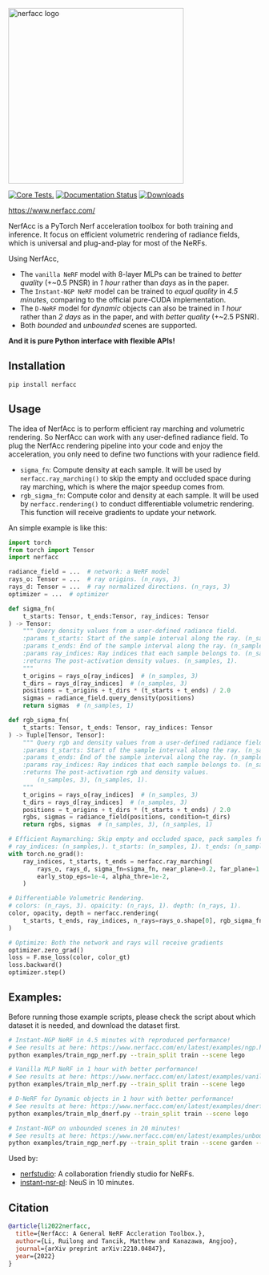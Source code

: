 <p>
  <!-- pypi-strip -->
  <picture>
  <source media="(prefers-color-scheme: dark)" srcset="https://user-images.githubusercontent.com/3310961/199083722-881a2372-62c1-4255-8521-31a95a721851.png" />
  <source media="(prefers-color-scheme: light)" srcset="https://user-images.githubusercontent.com/3310961/199084143-0d63eb40-3f35-48d2-a9d5-78d1d60b7d66.png" />
  <!-- /pypi-strip -->
  <img alt="nerfacc logo" src="https://user-images.githubusercontent.com/3310961/199084143-0d63eb40-3f35-48d2-a9d5-78d1d60b7d66.png" width="350px" />
  <!-- pypi-strip -->
  </picture>
  <!-- /pypi-strip -->
</p>

[![Core Tests.](https://github.com/KAIR-BAIR/nerfacc/actions/workflows/code_checks.yml/badge.svg)](https://github.com/KAIR-BAIR/nerfacc/actions/workflows/code_checks.yml)
[![Documentation Status](https://readthedocs.com/projects/plenoptix-nerfacc/badge/?version=latest)](https://www.nerfacc.com/en/latest/?badge=latest)
[![Downloads](https://pepy.tech/badge/nerfacc)](https://pepy.tech/project/nerfacc)

https://www.nerfacc.com/

NerfAcc is a PyTorch Nerf acceleration toolbox for both training and inference. It focus on
efficient volumetric rendering of radiance fields, which is universal and plug-and-play for most of the NeRFs.

Using NerfAcc, 

- The `vanilla NeRF` model with 8-layer MLPs can be trained to *better quality* (+~0.5 PNSR)
  in *1 hour* rather than *days* as in the paper.
- The `Instant-NGP NeRF` model can be trained to *equal quality* in *4.5 minutes*,
  comparing to the official pure-CUDA implementation.
- The `D-NeRF` model for *dynamic* objects can also be trained in *1 hour*
  rather than *2 days* as in the paper, and with *better quality* (+~2.5 PSNR).
- Both *bounded* and *unbounded* scenes are supported.

**And it is pure Python interface with flexible APIs!**

## Installation

```
pip install nerfacc
```

## Usage

The idea of NerfAcc is to perform efficient ray marching and volumetric rendering. So NerfAcc can work with any user-defined radiance field. To plug the NerfAcc rendering pipeline into your code and enjoy the acceleration, you only need to define two functions with your radience field.
- `sigma_fn`: Compute density at each sample. It will be used by `nerfacc.ray_marching()` to skip the empty and occluded space during ray marching, which is where the major speedup comes from. 
- `rgb_sigma_fn`: Compute color and density at each sample. It will be used by `nerfacc.rendering()` to conduct differentiable volumetric rendering. This function will receive gradients to update your network.

An simple example is like this:

``` python
import torch
from torch import Tensor
import nerfacc 

radiance_field = ...  # network: a NeRF model
rays_o: Tensor = ...  # ray origins. (n_rays, 3)
rays_d: Tensor = ...  # ray normalized directions. (n_rays, 3)
optimizer = ...  # optimizer

def sigma_fn(
    t_starts: Tensor, t_ends:Tensor, ray_indices: Tensor
) -> Tensor:
    """ Query density values from a user-defined radiance field.
    :params t_starts: Start of the sample interval along the ray. (n_samples, 1).
    :params t_ends: End of the sample interval along the ray. (n_samples, 1).
    :params ray_indices: Ray indices that each sample belongs to. (n_samples,).
    :returns The post-activation density values. (n_samples, 1).
    """
    t_origins = rays_o[ray_indices]  # (n_samples, 3)
    t_dirs = rays_d[ray_indices]  # (n_samples, 3)
    positions = t_origins + t_dirs * (t_starts + t_ends) / 2.0
    sigmas = radiance_field.query_density(positions) 
    return sigmas  # (n_samples, 1)

def rgb_sigma_fn(
    t_starts: Tensor, t_ends: Tensor, ray_indices: Tensor
) -> Tuple[Tensor, Tensor]:
    """ Query rgb and density values from a user-defined radiance field.
    :params t_starts: Start of the sample interval along the ray. (n_samples, 1).
    :params t_ends: End of the sample interval along the ray. (n_samples, 1).
    :params ray_indices: Ray indices that each sample belongs to. (n_samples,).
    :returns The post-activation rgb and density values. 
        (n_samples, 3), (n_samples, 1).
    """
    t_origins = rays_o[ray_indices]  # (n_samples, 3)
    t_dirs = rays_d[ray_indices]  # (n_samples, 3)
    positions = t_origins + t_dirs * (t_starts + t_ends) / 2.0
    rgbs, sigmas = radiance_field(positions, condition=t_dirs)  
    return rgbs, sigmas  # (n_samples, 3), (n_samples, 1)

# Efficient Raymarching: Skip empty and occluded space, pack samples from all rays.
# ray_indices: (n_samples,). t_starts: (n_samples, 1). t_ends: (n_samples, 1).
with torch.no_grad():
    ray_indices, t_starts, t_ends = nerfacc.ray_marching(
        rays_o, rays_d, sigma_fn=sigma_fn, near_plane=0.2, far_plane=1.0, 
        early_stop_eps=1e-4, alpha_thre=1e-2, 
    )

# Differentiable Volumetric Rendering.
# colors: (n_rays, 3). opaicity: (n_rays, 1). depth: (n_rays, 1).
color, opacity, depth = nerfacc.rendering(
    t_starts, t_ends, ray_indices, n_rays=rays_o.shape[0], rgb_sigma_fn=rgb_sigma_fn
)

# Optimize: Both the network and rays will receive gradients
optimizer.zero_grad()
loss = F.mse_loss(color, color_gt)
loss.backward()
optimizer.step()
```

## Examples: 

Before running those example scripts, please check the script about which dataset it is needed, and download
the dataset first.

``` bash
# Instant-NGP NeRF in 4.5 minutes with reproduced performance!
# See results at here: https://www.nerfacc.com/en/latest/examples/ngp.html
python examples/train_ngp_nerf.py --train_split train --scene lego
```

``` bash
# Vanilla MLP NeRF in 1 hour with better performance!
# See results at here: https://www.nerfacc.com/en/latest/examples/vanilla.html
python examples/train_mlp_nerf.py --train_split train --scene lego
```

```bash
# D-NeRF for Dynamic objects in 1 hour with better performance!
# See results at here: https://www.nerfacc.com/en/latest/examples/dnerf.html
python examples/train_mlp_dnerf.py --train_split train --scene lego
```

```bash
# Instant-NGP on unbounded scenes in 20 minutes!
# See results at here: https://www.nerfacc.com/en/latest/examples/unbounded.html
python examples/train_ngp_nerf.py --train_split train --scene garden --auto_aabb --unbounded --cone_angle=0.004
```

Used by:
- [nerfstudio](https://github.com/nerfstudio-project/nerfstudio): A collaboration friendly studio for NeRFs.
- [instant-nsr-pl](https://github.com/bennyguo/instant-nsr-pl): NeuS in 10 minutes.


## Citation

```bibtex
@article{li2022nerfacc,
  title={NerfAcc: A General NeRF Accleration Toolbox.},
  author={Li, Ruilong and Tancik, Matthew and Kanazawa, Angjoo},
  journal={arXiv preprint arXiv:2210.04847},
  year={2022}
}
```
